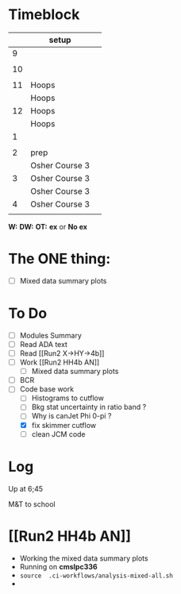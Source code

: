 # Timeblock

|     | setup          |     |
| --- | -------------- | --- |
| 9   |                |     |
|     |                |     |
| 10  |                |     |
|     |                |     |
| 11  | Hoops          |     |
|     | Hoops          |     |
| 12  | Hoops          |     |
|     | Hoops          |     |
| 1   |                |     |
|     |                |     |
| 2   | prep           |     |
|     | Osher Course 3 |     |
| 3   | Osher Course 3 |     |
|     | Osher Course 3 |     |
| 4   | Osher Course 3 |     |
|     |                |     |

**W:**
**DW:**
**OT:**
**ex** or **No ex**

# The ONE thing: 
- [ ] Mixed data summary plots


# To Do
- [ ] Modules Summary
- [ ] Read ADA text
- [ ] Read [[Run2 X->HY->4b]]
- [ ]  Work [[Run2 HH4b AN]]
	 - [ ] Mixed data summary plots
- [ ] BCR
- [ ] Code base work
	- [ ] Histograms to cutflow
	- [ ] Bkg stat uncertainty in ratio band ?
	- [ ] Why is canJet Phi 0-pi ?
	- [x] fix skimmer cutflow
	- [ ] clean JCM code

# Log

Up at 6;45 

M&T to school


# [[Run2 HH4b AN]]
- Working the mixed data summary plots
- Running on **cmslpc336**
- `source  .ci-workflows/analysis-mixed-all.sh`
- 